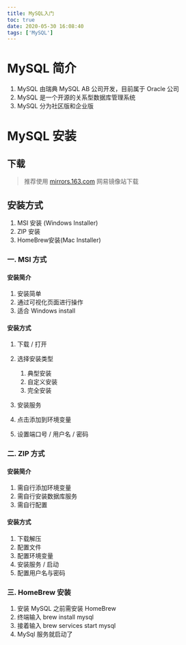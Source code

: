 ```yaml
---
title: MySQL入门
toc: true
date: 2020-05-30 16:08:40
tags: ['MySQL']
---
```


# MySQL 简介

1. MySQL 由瑞典 MySQL AB 公司开发，目前属于 Oracle 公司
2. MySQL 是一个开源的关系型数据库管理系统
3. MySQL 分为社区版和企业版



# MySQL 安装

## 下载

> 推荐使用 <a href='http://mirrors.163.com/' target='_blank'>mirrors.163.com</a> 网易镜像站下载



## 安装方式

1. MSI 安装 (Windows Installer)
2. ZIP 安装
2. HomeBrew安装(Mac Installer)



### 一. MSI 方式

#### 安装简介

1. 安装简单
2. 通过可视化页面进行操作
3. 适合 Windows install

#### 安装方式

1. 下载 / 打开

2. 选择安装类型
   1. 典型安装
   2. 自定义安装
   3. 完全安装
3. 安装服务

4. 点击添加到环境变量

5. 设置端口号 / 用户名 / 密码



### 二. ZIP 方式

#### 安装简介

1. 需自行添加环境变量
2. 需自行安装数据库服务
3. 需自行配置

#### 安装方式

1. 下载解压
2. 配置文件
3. 配置环境变量
4. 安装服务 / 启动
5. 配置用户名与密码



### 三. HomeBrew 安装

1. 安装 MySQL 之前需安装 HomeBrew
2. 终端输入 brew install mysql
3. 接着输入 brew services start mysql
4. MySql 服务就启动了

